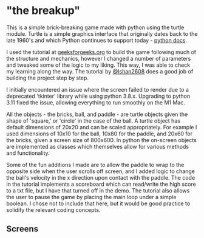 # "the breakup"

This is a simple brick-breaking game made with python using the turtle module. Turtle is a simple graphics interface that originally dates back to the late 1960's and which Python continues to support today - [python docs](https://docs.python.org/3/library/turtle.html).  

I used the tutorial at [geeksforgeeks.org](https://www.geeksforgeeks.org/create-breakout-game-using-python/) to build the game following much of the structure and mechanics, however I changed a number of parameters and tweaked some of the logic to my liking. This way, I was able to check my learning along the way. The tutorial by [@Ishan2608](https://github.com/Ishan2608) does a good job of building the project step by step.  

I initially encountered an issue where the screen failed to render due to a deprecated 'tkinter' library while using python 3.8.x. Upgrading to python 3.11 fixed the issue, allowing everything to run smoothly on the M1 Mac.  

All the objects - the bricks, ball, and paddle - are turtle objects given the shape of 'square,' or 'circle' in the case of the ball. A turtle object has default dimensions of 20x20 and can be scaled appropriately. For example I used dimensions of 10x10 for the ball, 10x80 for the paddle, and 20x60 for the bricks, given a screen size of 800x600. In python the on-screen objects are implemented as classes which themselves allow for various methods and functionality.  

Some of the fun additions I made are to allow the paddle to wrap to the opposite side when the user scrolls off screen, and I added logic to change the ball's velocity in the x direction upon contact with the paddle. The code in the tutorial implements a scoreboard which can read/write the high score to a txt file, but I have that turned off in the demo. The tutorial also allows the user to pause the game by placing the main loop under a simple boolean. I chose not to include that here, but it would be good practice to solidify the relevant coding concepts.  

## Screens

[](doc/break-screen1.png)  
